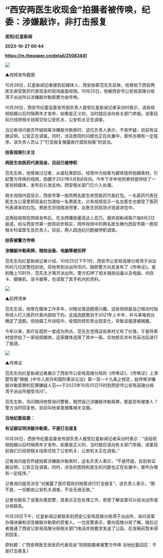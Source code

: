# “西安两医生收现金”拍摄者被传唤，纪委：涉嫌敲诈，非打击报复
**吴阳/红星新闻**

**2023-10-27 00:44**

**https://m.thepaper.cn/detail/25083441**

![](https://imagecloud.thepaper.cn/thepaper/image/275/875/427.jpg)

▲视频发布截图

10月26日，红星新闻记者接到前媒体人、西安拍客范先生反映，他曾拍下西安两医生收受医药代表现金的现场画面视频。10月25日，他被西安市公安局高陵分局湾子派出所以涉嫌敲诈勒索罪为由传唤。

10月26日，西安市纪委监委宣传部负责人接受红星新闻记者采访时表示，该段视频拍摄以后时隔两年才发布，如果是正义的，当时就应该向有关部门举报。该案目前已经把相关线索交给公安机关，公安机关正在调查。

当记者询问是否怀疑拍客涉嫌敲诈勒索时，这位负责人表示，不是怀疑，目前有证据证明，公安正在调查。同时，涉及医院的问题也正在处置中，案件办理有一定程序。该负责人否认了“打击报复揭露医疗腐败拍客”的说法。

**拍客视频引关注**

**两医生收医药代表现金，目前已被停职**

范先生称，他曾做过记者，从报社离职后，经常作为拍客为媒体提供拍摄素材。引起警方传唤的视频，拍摄于2021年5月到6月间。今年下半年他将素材提供给了一家视频媒体，发布后引发反响，西安相关部门已介入处理。

相关视频内容显示，西安市第一医院两名医生收受医药代表红包。一名医药代表在医生办公室里把现金红包递给一名男医生，又有视频显示一名女医生也接受了医药代表递来的红包。男医生将钱揣进兜里，女医生则现场点钱装进包中。

这两段视频在网络发布后，在全网播放量高达上百万。据央视新闻客户端9月2日报道，经与西安市第一医院初步核实，网传视频中的两名医生确为西安市第一医院相关科室医生及负责人，目前，两人因违纪问题被停职调查。

**拍客被警方传唤**

**涉嫌敲诈勒索罪，暗拍设备、电脑等被扣押**

范先生向红星新闻记者介绍，10月25日下午1时，西安市公安局高陵分局湾子派出所的几位民警找到他，将他带到派出所讯问，随即警方向其发布了《传唤证》。直到晚上10时许，范先生才离开派出所。警方扣押了相关暗拍设备以及电脑、内存卡、摄像机、读卡器等，也读取了其手机内的资料。

![](https://imagecloud.thepaper.cn/thepaper/image/275/875/428.png)

▲扣押清单

范先生说，他曾在媒体工作多年，对暗访类选题感兴趣，这些视频是自己暗访时指导线人打入医药代表内部拍下的。这组选题策划于2021年上半年，并与某电视台确定了选题。但拍摄工作进程中，疫情防控形势出现变化，导致该报道被搁置。

今年以来，医疗反腐败一度成为热点。范先生觉得这些素材又有了价值，于是将素材提供给了一家视频媒体。这家媒体选用了其中一条，实地核实并补充采访后进行了报道。

![](https://imagecloud.thepaper.cn/thepaper/image/275/875/429.png)

▲传唤证

范先生向红星新闻记者展示了西安市公安局高陵分局的《传唤证》，《传唤证》上清楚写着“根据《中华人民共和国刑事诉讼法》第一百一十九条之规定，兹传唤涉嫌敲诈勒索罪的犯罪嫌疑人范××于2023年10月25日15时到西安市公安局高陵分局湾子派出所接受讯问”。

范先生称，讯问期间他曾询问警察，既然自己涉嫌敲诈勒索罪，那是否有被害人？警方当时回复他，目前叫他来是搜集相关证据。

**当地纪委监委：**

**有证据证明涉敲诈勒索，不是打击报复**

10月26日，西安市纪委监委宣传部负责人接受红星新闻记者采访时表示：“该段视频拍摄以后时隔两年才发布，如果是正义的，当时就应该向有关部门举报。该案目前我们已经把相关线索交给了公安机关，公安机关正在调查。”

记者询问是否怀疑拍客涉嫌敲诈勒索时，这名负责人表示，“不是怀疑，目前有证据证明，公安正在调查。同时，涉及的医院和医生的问题也正在处置中，案件办理有一定程序。”

记者询问是否涉及“对揭露了医疗腐败的拍客进行打击报复”，该负责人表示，“那不是，一切都由公安机关调查，不会无缘无故。”

记者也联系了该案办案民警，其表示正在处理工作，若想了解该案可以给派出所或分局联系。

10月26日下午，红星新闻记者联系到西安公安局高陵分局湾子派出所，询问该案办理进展和涉及被敲诈勒索的受害人。一位民警表示，要向高陵分局了解。随后记者拨通了西安公安局高陵分局相关部门电话并按要求发送了公函，在发稿前暂未得到回复。

原标题：《“西安两医生收医药代表现金”视频拍摄者被警方传唤 当地纪委回应：不是打击报复》